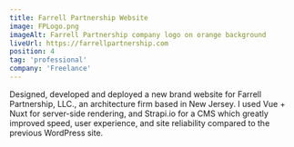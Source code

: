 ```yaml
---
title: Farrell Partnership Website
image: FPLogo.png
imageAlt: Farrell Partnership company logo on orange background
liveUrl: https://farrellpartnership.com
position: 4
tag: 'professional'
company: 'Freelance'
---
```

Designed, developed and deployed a new brand website for Farrell Partnership, LLC., an architecture firm based in New Jersey. I used Vue + Nuxt for server-side rendering, and Strapi.io for a CMS which greatly improved speed, user experience, and site reliability compared to the previous WordPress site.
